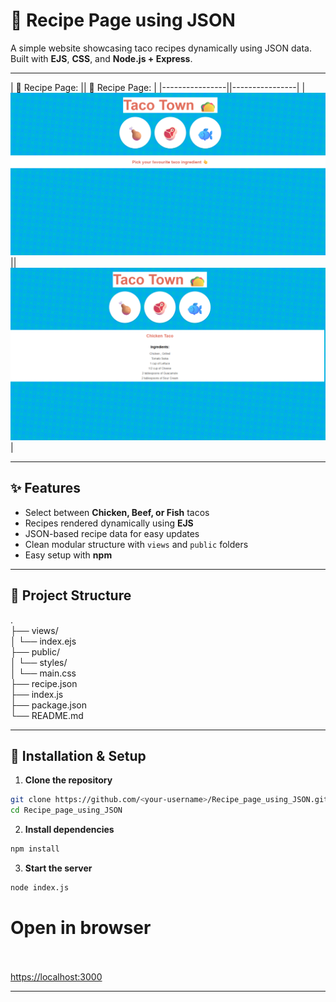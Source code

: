 # 🌮 Recipe Page using JSON  

A simple website showcasing taco recipes dynamically using JSON data.  
Built with **EJS**, **CSS**, and **Node.js + Express**.  

---
| 🌮 Recipe Page: || 🌮 Recipe Page: |
|----------------||----------------|
| ![Recipe Page 1](./rc1.png) || ![Recipe Page 2](./rc2.png) |



---
## ✨ Features
- Select between **Chicken, Beef, or Fish** tacos  
- Recipes rendered dynamically using **EJS**  
- JSON-based recipe data for easy updates  
- Clean modular structure with `views` and `public` folders  
- Easy setup with **npm**  

---

## 📂 Project Structure
.<br>
├── views/<br>
│ └── index.ejs<br>
├── public/<br>
│ └── styles/<br>
│ └── main.css<br>
├── recipe.json<br>
├── index.js<br>
├── package.json<br>
└── README.md<br>


---

## 🚀 Installation & Setup  

1. **Clone the repository**  
```bash
git clone https://github.com/<your-username>/Recipe_page_using_JSON.git
cd Recipe_page_using_JSON
```

2. **Install dependencies**
```bash
npm install
```

3. **Start the server**
```bash
node index.js
```

# Open in browser<br><br>
[https://localhost:3000](https://localhost:3000)


---


